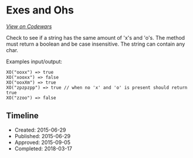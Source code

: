 # Exes and Ohs
[*View on Codewars*](https://www.codewars.com/kata/exes-and-ohs)

Check to see if a string has the same amount of 'x's and 'o's. The method must return a boolean and be case insensitive. The string can contain any char.

Examples input/output:
```
XO("ooxx") => true
XO("xooxx") => false
XO("ooxXm") => true
XO("zpzpzpp") => true // when no 'x' and 'o' is present should return true
XO("zzoo") => false
```

## Timeline
- Created: 2015-06-29
- Published: 2015-06-29
- Approved: 2015-09-05
- Completed: 2018-03-17